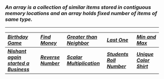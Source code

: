 ### _An array is a collection of similar items stored in contiguous memory locations and an array holds fixed number of items of same type._
---
|[_Birthday Game_](Solution/Birthday_Game.py)|[_Find Money_](Solution/Find_Money.py)|[_Greater than Neighbor_](Solution/Greater_than_Neighbor.py)|[_Last One_](Solution/Last_One.py)|[_Min and Max_](Solution/Min_and_Max.py)|
|:---|:---|:---|:---|:---|
|**[_Nishant again started a Business_](Solution/Nishant_again_started_a_Business.py)**|**[_Reverse Number_](Solution/Reverse_Number.py)**|**[_Scalar Multiplication_ ](Solution/Scalar_Multiplication.py)**|**[_Students Roll Number_ ](Solution/Students_Roll_Number.py)**|**[_Unique Color Shirt_](Solution/Unique_Color_Shirt.py)**|
